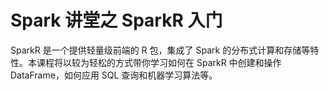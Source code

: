 # Spark 讲堂之 SparkR 入门

SparkR 是一个提供轻量级前端的 R 包，集成了 Spark 的分布式计算和存储等特性。本课程将以较为轻松的方式带你学习如何在 SparkR 中创建和操作 DataFrame，如何应用 SQL 查询和机器学习算法等。